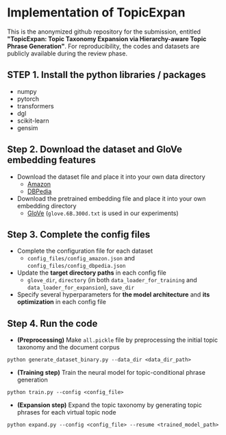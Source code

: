 # Implementation of TopicExpan

This is the anonymized github repository for the submission, entitled **"TopicExpan: Topic Taxonomy Expansion via Hierarchy-aware Topic Phrase Generation"**. For reproducibility, the codes and datasets are publicly available during the review phase.

## STEP 1. Install the python libraries / packages

- numpy
- pytorch
- transformers
- dgl
- scikit-learn
- gensim

## Step 2. Download the dataset and GloVe embedding features

- Download the dataset file and place it into your own data directory
  - [Amazon](https://drive.google.com/file/d/1HLYTPX6cHJtPXwYChh0EY_SVgSmg_inp/view?usp=sharing)
  - [DBPedia](https://drive.google.com/file/d/1LBgsTwQ-k9zWDfS6FdRvYqdtQIEzOIHO/view?usp=sharing)
- Download the pretrained embedding file and place it into your own embedding directory
  - [GloVe](https://nlp.stanford.edu/projects/glove/) (`glove.6B.300d.txt` is used in our experiments)

## Step 3. Complete the config files
- Complete the configuration file for each dataset
  - `config_files/config_amazon.json` and `config_files/config_dbpedia.json`
- Update the **target directory paths** in each config file
  - `glove_dir`, `directory` (in both `data_loader_for_training` and `data_loader_for_expansion`), `save_dir`
- Specify several hyperparameters for **the model architecture** and **its optimization** in each config file

## Step 4. Run the code

- **(Preprocessing)** Make `all.pickle` file by preprocessing the initial topic taxonomy and the document corpus
```
python generate_dataset_binary.py --data_dir <data_dir_path>
```
- **(Training step)** Train the neural model for topic-conditional phrase generation
```
python train.py --config <config_file>
```
- **(Expansion step)** Expand the topic taxonomy by generating topic phrases for each virtual topic node 
```
python expand.py --config <config_file> --resume <trained_model_path>
```
